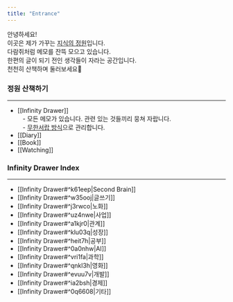 ```yaml
---
title: "Entrance"
---
```


안녕하세요!  
이곳은 제가 가꾸는 [지식의 정원](https://jzhao.xyz/posts/networked-thought)입니다.   
다람쥐처럼 메모를 잔뜩 모으고 있습니다.   
한편의 글이 되기 전인 생각들이 자라는 공간입니다.   
천천히 산책하며 둘러보세요🐾   
    


### 정원 산책하기
---
- [[Infinity Drawer]]  
   - 모든 메모가 있습니다. 관련 있는 것들끼리 뭉쳐 자랍니다.  
   - [무한서랍 방식](https://brunch.co.kr/@labica/67)으로 관리합니다.
- [[Diary]]
- [[Book]]
- [[Watching]]


### Infinity Drawer Index
---
- [[Infinity Drawer#^k61eep|Second Brain]]
- [[Infinity Drawer#^w35ooj|글쓰기]]    
- [[Infinity Drawer#^j3rwco|노화]]
- [[Infinity Drawer#^uz4nwe|사업]]  
- [[Infinity Drawer#^a1kjr0|관계]]  
- [[Infinity Drawer#^klu03q|성장]]
- [[Infinity Drawer#^heit7h|공부]]  
- [[Infinity Drawer#^0a0nhw|AI]]    
- [[Infinity Drawer#^vri1fa|과학]]  
- [[Infinity Drawer#^qnkl3h|영화]]  
- [[Infinity Drawer#^evuu7v|개발]]  
- [[Infinity Drawer#^ia2bsh|경제]]  
- [[Infinity Drawer#^0q6608|기타]]
